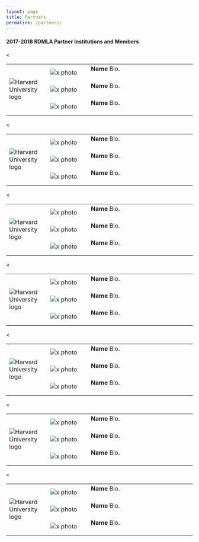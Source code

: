 ```yaml
---
layout: page
title: Partners
permalink: /partners/
---
```

#### 2017-2018 RDMLA Partner Institutions and Members

<table>
  <tr><td rowspan="3" width="20%"><img src="/home/images/HarvardLibrary.png" alt="Harvard University logo"></td>
    <td><div style="width:100px;float:left;margin:10px"><img src="/home/images/x.jpg" alt="x photo"></div><div><b>Name</b> Bio.</div></td></tr>
  <tr><td><div style="width:100px;float:left;margin:10px"><img src="/home/images/x.jpg" alt="x photo"></div><div><b>Name</b> Bio.</div></td></tr>
  <tr><<td><div style="width:100px;float:left;margin:10px"><img src="/home/images/x.jpg" alt="x photo"></div><div><b>Name</b> Bio.</div></td></tr>
  </table>


<table>
  <tr><td rowspan="3" width="20%"><img src="/home/images/HarvardLibrary.png" alt="Harvard University logo"></td>
    <td><div style="width:100px;float:left;margin:10px"><img src="/home/images/x.jpg" alt="x photo"></div><div><b>Name</b> Bio.</div></td></tr>
  <tr><td><div style="width:100px;float:left;margin:10px"><img src="/home/images/x.jpg" alt="x photo"></div><div><b>Name</b> Bio.</div></td></tr>
  <tr><<td><div style="width:100px;float:left;margin:10px"><img src="/home/images/x.jpg" alt="x photo"></div><div><b>Name</b> Bio.</div></td></tr>
  </table>
  

<table>
  <tr><td rowspan="3" width="20%"><img src="/home/images/HarvardLibrary.png" alt="Harvard University logo"></td>
    <td><div style="width:100px;float:left;margin:10px"><img src="/home/images/x.jpg" alt="x photo"></div><div><b>Name</b> Bio.</div></td></tr>
  <tr><td><div style="width:100px;float:left;margin:10px"><img src="/home/images/x.jpg" alt="x photo"></div><div><b>Name</b> Bio.</div></td></tr>
  <tr><<td><div style="width:100px;float:left;margin:10px"><img src="/home/images/x.jpg" alt="x photo"></div><div><b>Name</b> Bio.</div></td></tr>
  </table>


<table>
  <tr><td rowspan="3" width="20%"><img src="/home/images/HarvardLibrary.png" alt="Harvard University logo"></td>
    <td><div style="width:100px;float:left;margin:10px"><img src="/home/images/x.jpg" alt="x photo"></div><div><b>Name</b> Bio.</div></td></tr>
  <tr><td><div style="width:100px;float:left;margin:10px"><img src="/home/images/x.jpg" alt="x photo"></div><div><b>Name</b> Bio.</div></td></tr>
  <tr><<td><div style="width:100px;float:left;margin:10px"><img src="/home/images/x.jpg" alt="x photo"></div><div><b>Name</b> Bio.</div></td></tr>
  </table>


<table>
  <tr><td rowspan="3" width="20%"><img src="/home/images/HarvardLibrary.png" alt="Harvard University logo"></td>
    <td><div style="width:100px;float:left;margin:10px"><img src="/home/images/x.jpg" alt="x photo"></div><div><b>Name</b> Bio.</div></td></tr>
  <tr><td><div style="width:100px;float:left;margin:10px"><img src="/home/images/x.jpg" alt="x photo"></div><div><b>Name</b> Bio.</div></td></tr>
  <tr><<td><div style="width:100px;float:left;margin:10px"><img src="/home/images/x.jpg" alt="x photo"></div><div><b>Name</b> Bio.</div></td></tr>
  </table>
  

<table>
  <tr><td rowspan="3" width="20%"><img src="/home/images/HarvardLibrary.png" alt="Harvard University logo"></td>
    <td><div style="width:100px;float:left;margin:10px"><img src="/home/images/x.jpg" alt="x photo"></div><div><b>Name</b> Bio.</div></td></tr>
  <tr><td><div style="width:100px;float:left;margin:10px"><img src="/home/images/x.jpg" alt="x photo"></div><div><b>Name</b> Bio.</div></td></tr>
  <tr><<td><div style="width:100px;float:left;margin:10px"><img src="/home/images/x.jpg" alt="x photo"></div><div><b>Name</b> Bio.</div></td></tr>
  </table>


<table>
  <tr><td rowspan="3" width="20%"><img src="/home/images/HarvardLibrary.png" alt="Harvard University logo"></td>
    <td><div style="width:100px;float:left;margin:10px"><img src="/home/images/x.jpg" alt="x photo"></div><div><b>Name</b> Bio.</div></td></tr>
  <tr><td><div style="width:100px;float:left;margin:10px"><img src="/home/images/x.jpg" alt="x photo"></div><div><b>Name</b> Bio.</div></td></tr>
  <tr><<td><div style="width:100px;float:left;margin:10px"><img src="/home/images/x.jpg" alt="x photo"></div><div><b>Name</b> Bio.</div></td></tr>
  </table>
